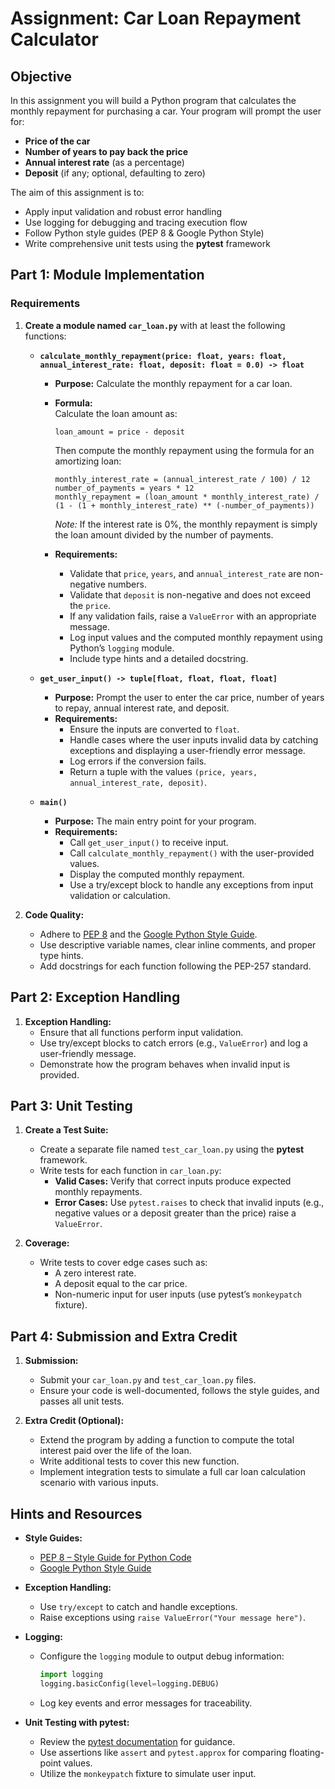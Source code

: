 # Assignment: Car Loan Repayment Calculator

## Objective

In this assignment you will build a Python program that calculates the monthly repayment for purchasing a car. Your program will prompt the user for:

- **Price of the car**
- **Number of years to pay back the price**
- **Annual interest rate** (as a percentage)
- **Deposit** (if any; optional, defaulting to zero)

The aim of this assignment is to:
- Apply input validation and robust error handling
- Use logging for debugging and tracing execution flow
- Follow Python style guides (PEP 8 & Google Python Style)
- Write comprehensive unit tests using the **pytest** framework

## Part 1: Module Implementation

### Requirements

1. **Create a module named `car_loan.py`** with at least the following functions:

   - **`calculate_monthly_repayment(price: float, years: float, annual_interest_rate: float, deposit: float = 0.0) -> float`**
     
     - **Purpose:** Calculate the monthly repayment for a car loan.
     - **Formula:**  
       Calculate the loan amount as:  
       ```
       loan_amount = price - deposit
       ```
       Then compute the monthly repayment using the formula for an amortizing loan:
       ```
       monthly_interest_rate = (annual_interest_rate / 100) / 12
       number_of_payments = years * 12
       monthly_repayment = (loan_amount * monthly_interest_rate) / (1 - (1 + monthly_interest_rate) ** (-number_of_payments))
       ```
       *Note:* If the interest rate is 0%, the monthly repayment is simply the loan amount divided by the number of payments.
     
     - **Requirements:**
       - Validate that `price`, `years`, and `annual_interest_rate` are non-negative numbers.
       - Validate that `deposit` is non-negative and does not exceed the `price`.
       - If any validation fails, raise a `ValueError` with an appropriate message.
       - Log input values and the computed monthly repayment using Python’s `logging` module.
       - Include type hints and a detailed docstring.

   - **`get_user_input() -> tuple[float, float, float, float]`**
     
     - **Purpose:** Prompt the user to enter the car price, number of years to repay, annual interest rate, and deposit.
     - **Requirements:**
       - Ensure the inputs are converted to `float`.
       - Handle cases where the user inputs invalid data by catching exceptions and displaying a user-friendly error message.
       - Log errors if the conversion fails.
       - Return a tuple with the values `(price, years, annual_interest_rate, deposit)`.

   - **`main()`**
     
     - **Purpose:** The main entry point for your program.
     - **Requirements:**
       - Call `get_user_input()` to receive input.
       - Call `calculate_monthly_repayment()` with the user-provided values.
       - Display the computed monthly repayment.
       - Use a try/except block to handle any exceptions from input validation or calculation.

2. **Code Quality:**
   - Adhere to [PEP 8](https://peps.python.org/pep-0008/) and the [Google Python Style Guide](https://google.github.io/styleguide/pyguide.html).
   - Use descriptive variable names, clear inline comments, and proper type hints.
   - Add docstrings for each function following the PEP-257 standard.

## Part 2: Exception Handling

1. **Exception Handling:**
   - Ensure that all functions perform input validation.
   - Use try/except blocks to catch errors (e.g., `ValueError`) and log a user-friendly message.
   - Demonstrate how the program behaves when invalid input is provided.

## Part 3: Unit Testing

1. **Create a Test Suite:**
   - Create a separate file named `test_car_loan.py` using the **pytest** framework.
   - Write tests for each function in `car_loan.py`:
     - **Valid Cases:** Verify that correct inputs produce expected monthly repayments.
     - **Error Cases:** Use `pytest.raises` to check that invalid inputs (e.g., negative values or a deposit greater than the price) raise a `ValueError`.

2. **Coverage:**
   - Write tests to cover edge cases such as:
     - A zero interest rate.
     - A deposit equal to the car price.
     - Non-numeric input for user inputs (use pytest’s `monkeypatch` fixture).

## Part 4: Submission and Extra Credit

1. **Submission:**
   - Submit your `car_loan.py` and `test_car_loan.py` files.
   - Ensure your code is well-documented, follows the style guides, and passes all unit tests.

2. **Extra Credit (Optional):**
   - Extend the program by adding a function to compute the total interest paid over the life of the loan.
   - Write additional tests to cover this new function.
   - Implement integration tests to simulate a full car loan calculation scenario with various inputs.

## Hints and Resources

- **Style Guides:**
  - [PEP 8 – Style Guide for Python Code](https://peps.python.org/pep-0008/)
  - [Google Python Style Guide](https://google.github.io/styleguide/pyguide.html)

- **Exception Handling:**
  - Use `try/except` to catch and handle exceptions.
  - Raise exceptions using `raise ValueError("Your message here")`.

- **Logging:**
  - Configure the `logging` module to output debug information:
    ```python
    import logging
    logging.basicConfig(level=logging.DEBUG)
    ```
  - Log key events and error messages for traceability.

- **Unit Testing with pytest:**
  - Review the [pytest documentation](https://docs.pytest.org/en/latest/) for guidance.
  - Use assertions like `assert` and `pytest.approx` for comparing floating-point values.
  - Utilize the `monkeypatch` fixture to simulate user input.
